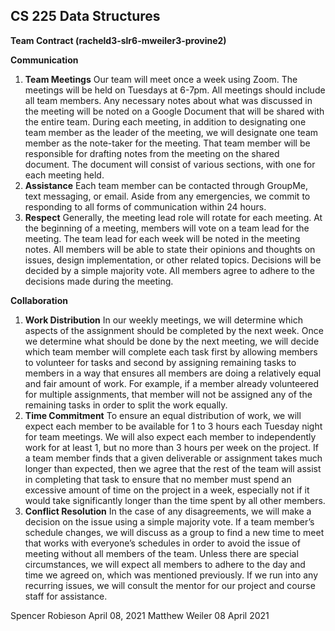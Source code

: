 ﻿## **CS 225 Data Structures**
**Team Contract (racheld3-slr6-mweiler3-provine2)**

**Communication**

1. **Team Meetings** 
   Our team will meet once a week using Zoom. The meetings will be held on Tuesdays at 6-7pm. All meetings should include all team members. Any necessary notes about what was discussed in the meeting will be noted on a Google Document that will be shared with the entire team. During each meeting, in addition to designating one team member as the leader of the meeting, we will designate one team member as the note-taker for the meeting. That team member will be responsible for drafting notes from the meeting on the shared document. The document will consist of various sections, with one for each meeting held.
2. **Assistance** 
   Each team member can be contacted through GroupMe, text messaging, or email. Aside from any emergencies, we commit to responding to all forms of communication within 24 hours.
3. **Respect** 
   Generally, the meeting lead role will rotate for each meeting. At the beginning of a meeting, members will vote on a team lead for the meeting. The team lead for each week will be noted in the meeting notes. All members will be able to state their opinions and thoughts on issues, design implementation, or other related topics. Decisions will be decided by a simple majority vote. All members agree to adhere to the decisions made during the meeting. 

**Collaboration**

1. **Work Distribution** 
   In our weekly meetings, we will determine which aspects of the assignment should be completed by the next week. Once we determine what should be done by the next meeting, we will decide which team member will complete each task first by allowing members to volunteer for tasks and second by assigning remaining tasks to members in a way that ensures all members are doing a relatively equal and fair amount of work. For example, if a member already volunteered for multiple assignments, that member will not be assigned any of the remaining tasks in order to split the work equally.
2. **Time Commitment** 
   To ensure an equal distribution of work, we will expect each member to be available for 1 to 3 hours each Tuesday night for team meetings. We will also expect each member to independently work for at least 1, but no more than 3 hours per week on the project. If a team member finds that a given deliverable or assignment takes much longer than expected, then we agree that the rest of the team will assist in completing that task to ensure that no member must spend an excessive amount of time on the project in a week, especially not if it would take significantly longer than the time spent by all other members.
3. **Conflict Resolution** 
   In the case of any disagreements, we will make a decision on the issue using a simple majority vote. If a team member’s schedule changes, we will discuss as a group to find a new time to meet that works with everyone’s schedules in order to avoid the issue of meeting without all members of the team. Unless there are special circumstances, we will expect all members to adhere to the day and time we agreed on, which was mentioned previously. If we run into any recurring issues, we will consult the mentor for our project and course staff for assistance.

Spencer Robieson April 08, 2021
Matthew Weiler 08 April 2021
